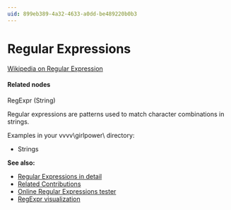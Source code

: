 ```yaml
---
uid: 899eb389-4a32-4633-a0dd-be489220b0b3
---
```


# Regular Expressions


<a href="http://en.wikipedia.org/wiki/Regular_expression" class="extURL" target="_blank">Wikipedia on Regular Expression</a>  

#### Related nodes
<span class="node">RegExpr (String)</span>  


Regular expressions are patterns used to match character combinations in strings.  

Examples in your vvvv\girlpower\ directory:  
* Strings  

**See also:**  
* [Regular Expressions in detail](xref:ff589b7b-2a76-4cee-a4ca-139db9933828)  
* <a href="https://vvvv.org/contributions/1353+1351+2439+1352+2438+1354+1355/5572" class="extURL" target="_blank">Related Contributions</a>  
* <a href="http://regex101.com/" class="extURL" target="_blank"> Online Regular Expressions tester</a>  
* <a href="http://www.regexper.com/" class="extURL" target="_blank"> RegExpr visualization</a>  




